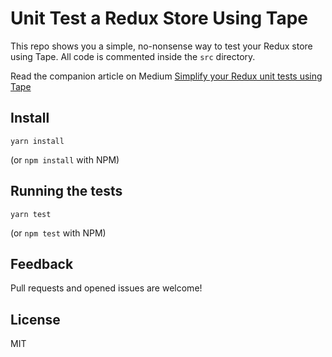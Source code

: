 # Unit Test a Redux Store Using Tape
This repo shows you a simple, no-nonsense way to test your Redux store using Tape. All code is commented inside the `src` directory.

Read the companion article on Medium [Simplify your Redux unit tests using Tape](https://medium.com/@kilkelly/simplify-your-redux-unit-tests-using-tape-ad391aecf446)

## Install

    yarn install

(or `npm install` with NPM)

## Running the tests

    yarn test

(or `npm test` with NPM)

## Feedback

Pull requests and opened issues are welcome!

## License

MIT